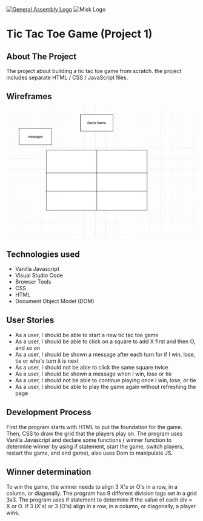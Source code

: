[![General Assembly Logo](https://camo.githubusercontent.com/1a91b05b8f4d44b5bbfb83abac2b0996d8e26c92/687474703a2f2f692e696d6775722e636f6d2f6b6538555354712e706e67)](https://generalassemb.ly/education/web-development-immersive)
![Misk Logo](https://i.ibb.co/KmXhJbm/Webp-net-resizeimage-1.png)

# Tic Tac Toe Game (Project 1)

## About The Project 

The project about building a tic tac toe game from scratch. the project includes separate HTML / CSS / JavaScript files.
## Wireframes
![first wireframe](./Wireframes.png)


## Technologies used
-  Vanilla Javascript
- Visual Studio Code 
-  Browser Tools 
- CSS
- HTML
- Document Object Model (DOM)






## User Stories

- As a user, I should be able to start a new tic tac toe game
- As a user, I should be able to click on a square to add X first and then O, and so on
- As a user, I should be shown a message after each turn for if I win, lose, tie or who's turn it is next
- As a user, I should not be able to click the same square twice
- As a user, I should be shown a message when I win, lose or tie
- As a user, I should not be able to continue playing once I win, lose, or tie
- As a user, I should be able to play the game again without refreshing the page

## Development Process
First the program starts with HTML to put the foundation for the game. Then, CSS to draw the grid that the players play on. The program uses Vanilla Javascript and declare some functions ( winner function to determine winner by using if statement, start the game, switch players, restart the game, and end game), also uses Dom to manipulate JS. 


 ## Winner determination
To win the game, the winner needs to align 3 X's or O's in a row, in a column, or diagonally. The program has 9 different division tags set in a grid 3x3. The program uses if statement to determine if the value of each div = X or O. If 3 (X's) or 3 (O's) align in a row, in a column, or diagonally, a player wins.
